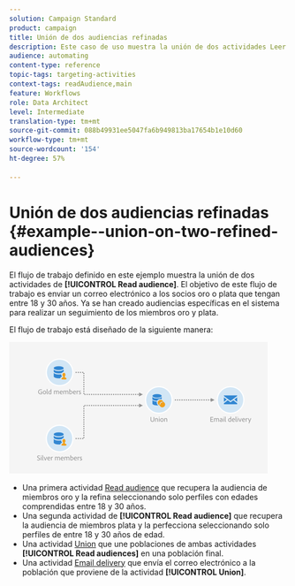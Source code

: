 ```yaml
---
solution: Campaign Standard
product: campaign
title: Unión de dos audiencias refinadas
description: Este caso de uso muestra la unión de dos actividades Leer audiencia .
audience: automating
content-type: reference
topic-tags: targeting-activities
context-tags: readAudience,main
feature: Workflows
role: Data Architect
level: Intermediate
translation-type: tm+mt
source-git-commit: 088b49931ee5047fa6b949813ba17654b1e10d60
workflow-type: tm+mt
source-wordcount: '154'
ht-degree: 57%

---
```



# Unión de dos audiencias refinadas {#example--union-on-two-refined-audiences}

El flujo de trabajo definido en este ejemplo muestra la unión de dos actividades de **[!UICONTROL Read audience]**. El objetivo de este flujo de trabajo es enviar un correo electrónico a los socios oro o plata que tengan entre 18 y 30 años. Ya se han creado audiencias específicas en el sistema para realizar un seguimiento de los miembros oro y plata.

El flujo de trabajo está diseñado de la siguiente manera:

![](assets/readaudience_activity_example1.png)

* Una primera actividad [Read audience](../../automating/using/read-audience.md) que recupera la audiencia de miembros oro y la refina seleccionando solo perfiles con edades comprendidas entre 18 y 30 años.
* Una segunda actividad de **[!UICONTROL Read audience]** que recupera la audiencia de miembros plata y la perfecciona seleccionando solo perfiles de entre 18 y 30 años de edad.
* Una actividad [Union](../../automating/using/union.md) que une poblaciones de ambas actividades **[!UICONTROL Read audiences]** en una población final.
* Una actividad [Email delivery](../../automating/using/email-delivery.md) que envía el correo electrónico a la población que proviene de la actividad **[!UICONTROL Union]**.
